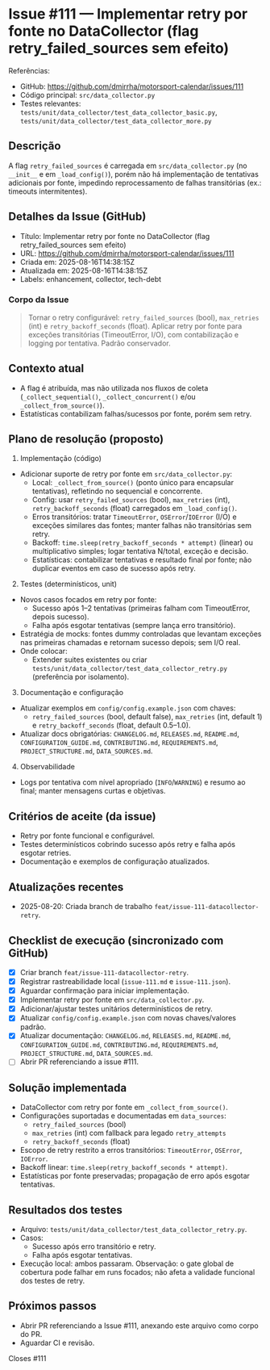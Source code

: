 # Issue #111 — Implementar retry por fonte no DataCollector (flag retry_failed_sources sem efeito)

Referências:
- GitHub: https://github.com/dmirrha/motorsport-calendar/issues/111
- Código principal: `src/data_collector.py`
- Testes relevantes: `tests/unit/data_collector/test_data_collector_basic.py`, `tests/unit/data_collector/test_data_collector_more.py`

## Descrição
A flag `retry_failed_sources` é carregada em `src/data_collector.py` (no `__init__` e em `_load_config()`), porém não há implementação de tentativas adicionais por fonte, impedindo reprocessamento de falhas transitórias (ex.: timeouts intermitentes).

## Detalhes da Issue (GitHub)
- Título: Implementar retry por fonte no DataCollector (flag retry_failed_sources sem efeito)
- URL: https://github.com/dmirrha/motorsport-calendar/issues/111
- Criada em: 2025-08-16T14:38:15Z
- Atualizada em: 2025-08-16T14:38:15Z
- Labels: enhancement, collector, tech-debt

### Corpo da Issue
> Tornar o retry configurável: `retry_failed_sources` (bool), `max_retries` (int) e `retry_backoff_seconds` (float). Aplicar retry por fonte para exceções transitórias (TimeoutError, I/O), com contabilização e logging por tentativa. Padrão conservador.

## Contexto atual
- A flag é atribuída, mas não utilizada nos fluxos de coleta (`_collect_sequential()`, `_collect_concurrent()` e/ou `_collect_from_source()`).
- Estatísticas contabilizam falhas/sucessos por fonte, porém sem retry.

## Plano de resolução (proposto)
1) Implementação (código)
- Adicionar suporte de retry por fonte em `src/data_collector.py`:
  - Local: `_collect_from_source()` (ponto único para encapsular tentativas), refletindo no sequencial e concorrente.
  - Config: usar `retry_failed_sources` (bool), `max_retries` (int), `retry_backoff_seconds` (float) carregados em `_load_config()`.
  - Erros transitórios: tratar `TimeoutError`, `OSError`/`IOError` (I/O) e exceções similares das fontes; manter falhas não transitórias sem retry.
  - Backoff: `time.sleep(retry_backoff_seconds * attempt)` (linear) ou multiplicativo simples; logar tentativa N/total, exceção e decisão.
  - Estatísticas: contabilizar tentativas e resultado final por fonte; não duplicar eventos em caso de sucesso após retry.

2) Testes (determinísticos, unit)
- Novos casos focados em retry por fonte:
  - Sucesso após 1–2 tentativas (primeiras falham com TimeoutError, depois sucesso). 
  - Falha após esgotar tentativas (sempre lança erro transitório).
- Estratégia de mocks: fontes dummy controladas que levantam exceções nas primeiras chamadas e retornam sucesso depois; sem I/O real.
- Onde colocar:
  - Extender suites existentes ou criar `tests/unit/data_collector/test_data_collector_retry.py` (preferência por isolamento).

3) Documentação e configuração
- Atualizar exemplos em `config/config.example.json` com chaves:
  - `retry_failed_sources` (bool, default false), `max_retries` (int, default 1) e `retry_backoff_seconds` (float, default 0.5–1.0).
- Atualizar docs obrigatórias: `CHANGELOG.md`, `RELEASES.md`, `README.md`, `CONFIGURATION_GUIDE.md`, `CONTRIBUTING.md`, `REQUIREMENTS.md`, `PROJECT_STRUCTURE.md`, `DATA_SOURCES.md`.

4) Observabilidade
- Logs por tentativa com nível apropriado (`INFO`/`WARNING`) e resumo ao final; manter mensagens curtas e objetivas.

## Critérios de aceite (da issue)
- Retry por fonte funcional e configurável.
- Testes determinísticos cobrindo sucesso após retry e falha após esgotar retries.
- Documentação e exemplos de configuração atualizados.

## Atualizações recentes
- 2025-08-20: Criada branch de trabalho `feat/issue-111-datacollector-retry`.

## Checklist de execução (sincronizado com GitHub)
- [x] Criar branch `feat/issue-111-datacollector-retry`.
- [x] Registrar rastreabilidade local (`issue-111.md` e `issue-111.json`).
- [x] Aguardar confirmação para iniciar implementação.
- [x] Implementar retry por fonte em `src/data_collector.py`.
- [x] Adicionar/ajustar testes unitários determinísticos de retry.
- [x] Atualizar `config/config.example.json` com novas chaves/valores padrão.
- [x] Atualizar documentação: `CHANGELOG.md`, `RELEASES.md`, `README.md`, `CONFIGURATION_GUIDE.md`, `CONTRIBUTING.md`, `REQUIREMENTS.md`, `PROJECT_STRUCTURE.md`, `DATA_SOURCES.md`.
- [ ] Abrir PR referenciando a issue #111.

## Solução implementada

- DataCollector com retry por fonte em `_collect_from_source()`.
- Configurações suportadas e documentadas em `data_sources`:
  - `retry_failed_sources` (bool)
  - `max_retries` (int) com fallback para legado `retry_attempts`
  - `retry_backoff_seconds` (float)
- Escopo de retry restrito a erros transitórios: `TimeoutError`, `OSError`, `IOError`.
- Backoff linear: `time.sleep(retry_backoff_seconds * attempt)`.
- Estatísticas por fonte preservadas; propagação de erro após esgotar tentativas.

## Resultados dos testes

- Arquivo: `tests/unit/data_collector/test_data_collector_retry.py`.
- Casos:
  - Sucesso após erro transitório e retry.
  - Falha após esgotar tentativas.
- Execução local: ambos passaram. Observação: o gate global de cobertura pode falhar em runs focados; não afeta a validade funcional dos testes de retry.

## Próximos passos

- Abrir PR referenciando a Issue #111, anexando este arquivo como corpo do PR.
- Aguardar CI e revisão.

Closes #111
